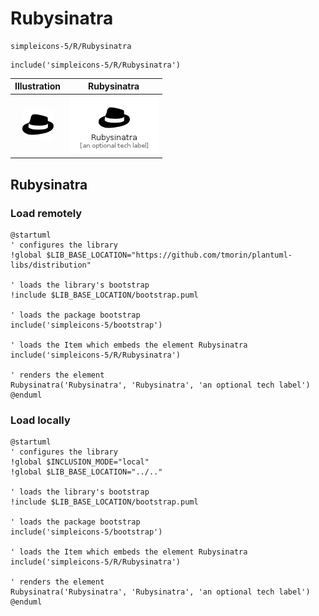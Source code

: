 # Rubysinatra


```text
simpleicons-5/R/Rubysinatra
```

```text
include('simpleicons-5/R/Rubysinatra')
```



| Illustration | Rubysinatra |
| :---: | :---: |
| ![illustration for Illustration](../../simpleicons-5/R/Rubysinatra.png) | ![illustration for Rubysinatra](../../simpleicons-5/R/Rubysinatra.Local.png) |




## Rubysinatra

### Load remotely
```plantuml
@startuml
' configures the library
!global $LIB_BASE_LOCATION="https://github.com/tmorin/plantuml-libs/distribution"

' loads the library's bootstrap
!include $LIB_BASE_LOCATION/bootstrap.puml

' loads the package bootstrap
include('simpleicons-5/bootstrap')

' loads the Item which embeds the element Rubysinatra
include('simpleicons-5/R/Rubysinatra')

' renders the element
Rubysinatra('Rubysinatra', 'Rubysinatra', 'an optional tech label')
@enduml
```

### Load locally
```plantuml
@startuml
' configures the library
!global $INCLUSION_MODE="local"
!global $LIB_BASE_LOCATION="../.."

' loads the library's bootstrap
!include $LIB_BASE_LOCATION/bootstrap.puml

' loads the package bootstrap
include('simpleicons-5/bootstrap')

' loads the Item which embeds the element Rubysinatra
include('simpleicons-5/R/Rubysinatra')

' renders the element
Rubysinatra('Rubysinatra', 'Rubysinatra', 'an optional tech label')
@enduml
```

